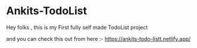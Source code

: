 # Ankits-TodoList
Hey folks , this is my First fully self made TodoList project

and you can check this out from here :- https://ankits-todo-listt.netlify.app/
